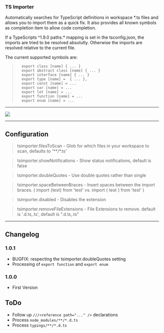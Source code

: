 ### TS Importer

Automatically searches for TypeScript definitions in workspace *.ts files and allows you to import them as a quick fix.
It also provides all known symbols as completion item to allow code completion.

If a TypeScripts ^1.9.0 paths.* mapping is set in the tsconfig.json, the imports are tried to be resolved absolutly. 
Otherwise the imports are resolved relative to the current file.  

The current supported symbols are:

>       export class [name] { ... }
>       export abstract class [name] { ... }
>       export interface [name] { ... }
>       export type [name] =  { ... },
>       export const [name] = ...
>       export var [name] = ...
>       export let [name] = ...
>       export function [name] = ...
>       export enum [name] = ...


----

<img src="http://g.recordit.co/KukcjCupXC.gif">

----

## Configuration

> tsimporter.filesToScan - Glob for which files in your workspace to scan, defaults to '**/*.ts'

> tsimporter.showNotifications - Show status notifications, default is false

> tsimporter.doubleQuotes - Use double quotes rather than single

> tsimporter.spaceBetweenBraces - Insert spaces between the import braces. ( import {test} from 'test' vs. import { test } from 'test' )

> tsimporter.disabled - Disables the extension

> tsimporter.removeFileExtensions - File Extensions to remove. default is '.d.ts,.ts', default is ".d.ts,.ts"

----


## Changelog

### 1.0.1
- BUGFIX: respecting the tsimporter.doubleQuotes setting
- Processing of `export function` and `export enum`

### 1.0.0
- First Version


## ToDo
- Follow up `///<reference path="..." />` declarations
- Process `node_modules/**/*.d.ts`
- Process `typings/**/*.d.ts`



